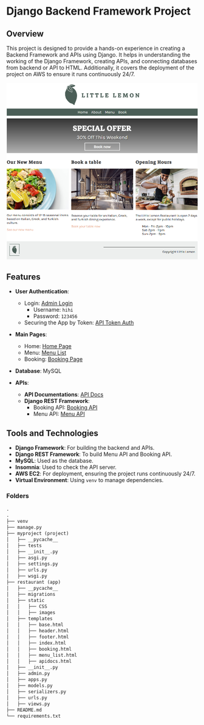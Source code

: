 # Django Backend Framework Project

## Overview
This project is designed to provide a hands-on experience in creating a Backend Framework and APIs using Django. It helps in understanding the working of the Django Framework, creating APIs, and connecting databases from backend or API to HTML. Additionally, it covers the deployment of the project on AWS to ensure it runs continuously 24/7.

![Project Screenshot](https://github.com/miro789/LittleLemon/blob/main/littlelemon/restaurant/static/restaurant/img/poster.png)

## Features
- **User Authentication**:
  - Login: [Admin Login](http://3.106.122.33:8888/admin/login/?next=/admin/)
    - Username: `hihi`
    - Password: `123456`
  - Securing the App by Token: [API Token Auth](http://3.106.122.33:8888/api/menu/api-token-auth/)

- **Main Pages**:
  - Home: [Home Page](http://3.106.122.33:8888/restaurant/)
  - Menu: [Menu List](http://3.106.122.33:8888/restaurant/menu/)
  - Booking: [Booking Page](http://3.106.122.33:8888/restaurant/booking/)

- **Database**: MySQL

- **APIs**:
  - **API Documentations**: [API Docs](http://3.106.122.33:8888/apidocs/)
  - **Django REST Framework**:
    - Booking API: [Booking API](http://3.106.122.33:8888/api/v1/booking/tables/)
    - Menu API: [Menu API](http://3.106.122.33:8888/api/v1/menu/)

## Tools and Technologies
- **Django Framework**: For building the backend and APIs.
- **Django REST Framework**: To build Menu API and Booking API.
- **MySQL**: Used as the database.
- **Insomnia**: Used to check the API server.
- **AWS EC2**: For deployment, ensuring the project runs continuously 24/7.
- **Virtual Environment**: Using `venv` to manage dependencies.

### Folders
```
.
.
├── venv
├── manage.py
├── myproject (project)
│   ├── __pycache__
│   ├── tests
│   ├── __init__.py
│   ├── asgi.py
│   ├── settings.py
│   ├── urls.py
│   ├── wsgi.py
├── restaurant (app)
│   ├── __pycache__
│   ├── migrations
│   ├── static
│   │   ├── CSS
│   │   ├── images
│   ├── templates
│   │   ├── base.html
│   │   ├── header.html
│   │   ├── footer.html
│   │   ├── index.html
│   │   ├── booking.html
│   │   ├── menu_list.html
│   │   ├── apidocs.html
│   ├── __init__.py
│   ├── admin.py
│   ├── apps.py
│   ├── models.py
│   ├── serializers.py
│   ├── urls.py
│   ├── views.py
├── README.md
└── requirements.txt
```


